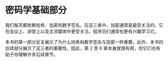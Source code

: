 # 密码学基础部分

我们每天都依赖哈希、加密和数字签名。在这三者中，加密通常是最受关注的。它在会议上、讲堂上以及主流媒体中更受关注。程序员们通常也更有兴趣学习它。

本书的第一部分反复展示了为什么哈希和数字签名与加密一样重要。此外，本书的后续部分展示了这三者的重要性。因此，第 2 至 6 章本身就很有用，但它们也有助于你理解许多后续章节。
